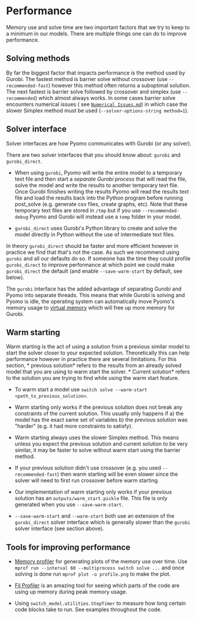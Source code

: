 # Performance

Memory use and solve time are two important factors that we try to keep to a minimum in our models. There are multiple
things one can do to improve performance.

## Solving methods

By far the biggest factor that impacts performance is the method used by Gurobi. The fastest method is barrier solve
without crossover (use `--recommended-fast`)
however this method often returns a suboptimal solution. The next fastest is barrier solve followed by crossover and
simplex (use `--recommended`) which almost always works. In some cases barrier solve encounters numerical issues (
see [`Numerical Issues.md`](./Numerical%20Issues.md))
in which case the slower Simplex method must be used (`--solver-options-string method=1`).

## Solver interface

Solver interfaces are how Pyomo communicates with Gurobi (or any solver).

There are two solver interfaces that you should know about: `gurobi` and `gurobi_direct`.

- When using `gurobi`, Pyomo will write the entire model to a temporary text file and then start a *separate Gurobi
  process* that will read the file, solve the model and write the results to another temporary text file. Once Gurobi
  finishes writing the results Pyomo will read the results text file and load the results back into the Python program
  before running post_solve (e.g. generate csv files, create graphs, etc). Note that these temporary text files are
  stored in `/tmp` but if you use `--recommended-debug` Pyomo and Gurobi will instead use a `temp` folder in your model.

- `gurobi_direct` uses Gurobi's Python library to create and solve the model directly in Python without the use of
  intermediate text files.

In theory `gurobi_direct` should be faster and more efficient however in practice we find that that's not the case. As
such we recommend using `gurobi` and all our defaults do so. If someone has the time they could profile `gurobi_direct`
to improve performance at which point we could make `gurobi_direct` the default (and enable `--save-warm-start` by default, see below).

The `gurobi` interface has the added advantage of separating Gurobi and Pyomo into separate threads. This means that
while Gurobi is solving and Pyomo is idle, the operating system can automatically move Pyomo's memory usage
to [virtual memory](https://serverfault.com/questions/48486/what-is-swap-memory)
which will free up more memory for Gurobi.

## Warm starting

Warm starting is the act of using a solution from a previous similar model to start the solver closer to your expected
solution. Theoretically this can help performance however in practice there are several limitations. For this section, *
previous solution* refers to the results from an already solved model that you are using to warm start the solver. *
Current solution* refers to the solution you are trying to find while using the warm start feature.

- To warm start a model use `switch solve --warm-start <path_to_previous_solution>`.

- Warm starting only works if the previous solution does not break any constraints of the current solution. This usually
  only happens if a) the model has the exact same set of variables b)
  the previous solution was "harder" (e.g. it had more constraints to satisfy).

- Warm starting always uses the slower Simplex method. This means unless you expect the previous solution and current
  solution to be very similar, it may be faster to solve without warm start using the barrier method.

- If your previous solution didn't use crossover (e.g. you used `--recommended-fast`) then warm starting will be even
  slower since the solver will need to first run crossover before warm starting.

- Our implementation of warm starting only works if your previous solution has an `outputs/warm_start.pickle`
  file. This file is only generated when you use `--save-warm-start`.

- `--save-warm-start` and `--warm-start` both use an extension of the `gurobi_direct` solver interface which is
  generally slower than the `gurobi` solver interface (see section above).
  
## Tools for improving performance

- [Memory profiler](https://pypi.org/project/memory-profiler/) for generating plots of the memory
use over time. Use `mprof run --interval 60 --multiprocess switch solve ...` and once solving is done
  run `mprof plot -o profile.png` to make the plot.
  
- [Fil Profiler](https://pypi.org/project/filprofiler/) is an amazing tool for seeing which parts of the code are
using up memory during peak memory usage.
  
- Using `switch_model.utilities.StepTimer` to measure how long certain code blocks take to run. See examples
throughout the code.